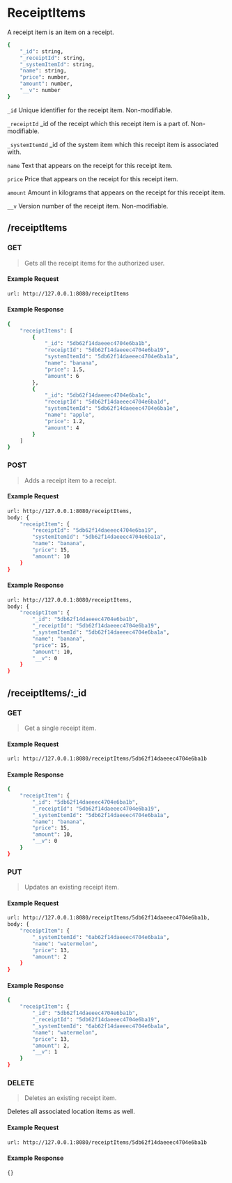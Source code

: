# ReceiptItems

A receipt item is an item on a receipt.

```sh
{
    "_id": string,
    "_receiptId": string,
    "_systemItemId": string,
    "name": string,
    "price": number,
    "amount": number,
    "__v": number
}
```

`_id` Unique identifier for the receipt item. Non-modifiable.

`_receiptId` _id of the receipt which this receipt item is a part of. Non-modifiable.

`_systemItemId` _id of the system item which this receipt item is associated with.

`name` Text that appears on the receipt for this receipt item.

`price` Price that appears on the receipt for this receipt item.

`amount` Amount in kilograms that appears on the receipt for this receipt item.

`__v` Version number of the receipt item. Non-modifiable.

## /receiptItems

### GET

> Gets all the receipt items for the authorized user.

#### Example Request

```sh
url: http://127.0.0.1:8080/receiptItems
```

#### Example Response

```sh
{
    "receiptItems": [
        {
            "_id": "5db62f14daeeec4704e6ba1b",
            "receiptId": "5db62f14daeeec4704e6ba19",
            "systemItemId": "5db62f14daeeec4704e6ba1a",
            "name": "banana",
            "price": 1.5,
            "amount": 6
        },
        {
            "_id": "5db62f14daeeec4704e6ba1c",
            "receiptId": "5db62f14daeeec4704e6ba1d",
            "systemItemId": "5db62f14daeeec4704e6ba1e",
            "name": "apple",
            "price": 1.2,
            "amount": 4
        }
    ]
}
```

### POST

> Adds a receipt item to a receipt.

#### Example Request

```sh
url: http://127.0.0.1:8080/receiptItems,
body: {
    "receiptItem": {
        "receiptId": "5db62f14daeeec4704e6ba19",
        "systemItemId": "5db62f14daeeec4704e6ba1a",
        "name": "banana",
        "price": 15,
        "amount": 10
    }
}
```

#### Example Response

```sh
url: http://127.0.0.1:8080/receiptItems,
body: {
    "receiptItem": {
        "_id": "5db62f14daeeec4704e6ba1b",
        "_receiptId": "5db62f14daeeec4704e6ba19",
        "_systemItemId": "5db62f14daeeec4704e6ba1a",
        "name": "banana",
        "price": 15,
        "amount": 10,
        "__v": 0
    }
}
```

## /receiptItems/:_id

### GET

> Get a single receipt item.

#### Example Request

```sh
url: http://127.0.0.1:8080/receiptItems/5db62f14daeeec4704e6ba1b
```

#### Example Response

```sh
{
    "receiptItem": {
        "_id": "5db62f14daeeec4704e6ba1b",
        "_receiptId": "5db62f14daeeec4704e6ba19",
        "_systemItemId": "5db62f14daeeec4704e6ba1a",
        "name": "banana",
        "price": 15,
        "amount": 10,
        "__v": 0
    }
}
```

### PUT

> Updates an existing receipt item.

#### Example Request

```sh
url: http://127.0.0.1:8080/receiptItems/5db62f14daeeec4704e6ba1b,
body: {
    "receiptItem": {
        "_systemItemId": "6ab62f14daeeec4704e6ba1a",
        "name": "watermelon",
        "price": 13,
        "amount": 2
    }
}
```

#### Example Response

```sh
{
    "receiptItem": {
        "_id": "5db62f14daeeec4704e6ba1b",
        "_receiptId": "5db62f14daeeec4704e6ba19",
        "_systemItemId": "6ab62f14daeeec4704e6ba1a",
        "name": "watermelon",
        "price": 13,
        "amount": 2,
        "__v": 1
    }
}
```

### DELETE

> Deletes an existing receipt item.

Deletes all associated location items as well.

#### Example Request

```sh
url: http://127.0.0.1:8080/receiptItems/5db62f14daeeec4704e6ba1b
```

#### Example Response

```sh
{}
```